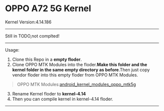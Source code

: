 # OPPO A72 5G Kernel  
Kernel Version:4.14.186  
***  
Still in TODO,not complted!  
***
Usage:  
1. Clone this Repo in a **empty floder**.  
2. Clone OPPO MTK Modules into the floder.**Make this folder and the kernel folder in the same empty directory as before**.Then just copy vendor floder into this empty floder from OPPO MTK Modules.  
 > OPPO MTK Modules:[android_kernel_modules_oppo_mtk5g](https://github.com/oppo-source/android_kernel_modules_oppo_mtk5g)
3. Rename Kernel floder to **kernel-4.14**
4. Then you can compile kernel in kernel-4.14 floder.
***